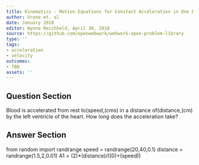 ```yaml
---
title: Kinematics - Motion Equations for Constant Acceleration in One Dimension
author: Urone et. al
date: January 2018
editor: Wynne Reichheld, April 30, 2018
source: https://github.com/openwebwork/webwork-open-problem-library
type: ''
tags:
- acceleration
- velocity
outcomes:
- TBD
assets: ''
---
```


## Question Section 

Blood is accelerated from rest to(speed,(cms) in a distance of(distance,(cm) by the left ventricle of the heart. How long does the acceleration take?



## Answer Section

from random import randrange
speed = randrange(20,40,0.1)
distance = randrange(1.5,2,0.01)
A1 = (2)*(distance)/((0)+(speed))